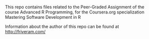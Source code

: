 This repo contains files related to the Peer-Graded Assignment of the course Advanced R Programming, for the Coursera.org specialization Mastering Software Development in R

Information about the author of this repo can be found at http://friveram.com/